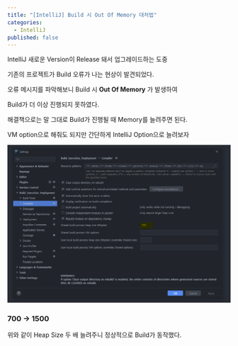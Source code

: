 ```yaml
---
title: "[IntelliJ] Build 시 Out Of Memory 대처법"
categories:
  - IntelliJ
published: false
---
```


IntelliJ 새로운 Version이 Release 돼서 업그레이드하는 도중

기존의 프로젝트가 Build 오류가 나는 현상이 발견되었다.

오류 메시지를 파악해보니 Build 시 **Out Of Memory** 가 발생하여

Build가 더 이상 진행되지 못하였다.

해결책으로는 말 그대로 Build가 진행될 때 Memory를 늘려주면 된다.

VM option으로 해줘도 되지만 간단하게 IntelliJ Option으로 늘려보자

![IMAGE](/assets/images/post/2021-04-09-intellij-build-error-image1.PNG)

### 700 -> 1500

위와 같이 Heap Size 두 배 늘려주니 정상적으로 Build가 동작했다.
